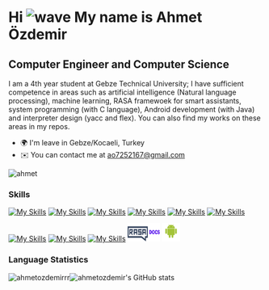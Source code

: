 Hi ![wave](https://user-images.githubusercontent.com/18350557/176309783-0785949b-9127-417c-8b55-ab5a4333674e.gif) My name is Ahmet Özdemir
==================================================================================================================================

Computer Engineer and Computer Science
-----------------

I am a 4th year student at Gebze Technical University; I have sufficient competence in areas such as artificial intelligence (Natural language processing), machine learning, RASA framewoek for smart assistants, system programming (with C language), Android development (with Java) and interpreter design (yacc and flex). You can also find my works on these areas in my repos.

* 🌍  I'm leave in Gebze/Kocaeli, Turkey
* ✉️  You can contact me at [ao7252167@gmail.com](mailto:ao7252167@gmail.com)

<p align="left"> <img src="https://komarev.com/ghpvc/?username=ahmetozdemirrr&label=Profile%20views&color=0e75b6&style=flat" alt="ahmet" /> </p>

### Skills


[![My Skills](https://skillicons.dev/icons?i=c&theme=light)](https://gcc.gnu.org/)
[![My Skills](https://skillicons.dev/icons?i=cpp&theme=light)](https://cplusplus.com/) 
[![My Skills](https://skillicons.dev/icons?i=java&theme=light)](https://java.com) 
[![My Skills](https://skillicons.dev/icons?i=python&theme=light)](https://www.python.org/)
[![My Skills](https://skillicons.dev/icons?i=mysql&theme=light)](https://www.mysql.com/)
[![My Skills](https://skillicons.dev/icons?i=docker&theme=light)](https://www.docker.com/)
<p align="left">

[![My Skills](https://skillicons.dev/icons?i=mongodb&theme=light)](https://www.mongodb.com/)
[![My Skills](https://skillicons.dev/icons?i=linux&theme=light)](https://www.linux.org/)
[![My Skills](https://skillicons.dev/icons?i=bash&theme=light)](https://www.gnu.org/software/bash/)
<a href="https://rasa.com" target="_blank" rel="noreferrer"><img src="https://github.com/ahmetozdemirrr/ahmetozdemirrr/blob/main/RASA.svg" width="64" height="36" alt="RASA" /></a>
<a href="https://developer.android.com" target="_blank" rel="noreferrer"> <img src="https://raw.githubusercontent.com/devicons/devicon/master/icons/android/android-original-wordmark.svg" alt="android" width="36" height="36"/></a>

### Language Statistics

<p>
<img align="left" src="https://github-readme-stats.vercel.app/api/top-langs?username=ahmetozdemirrr&show_icons=true&locale=en&layout=compact&langs_count=8" alt="ahmetozdemirrr" />
<img align="left" src="https://github-readme-stats.vercel.app/api?username=ahmetozdemirrr&show_icons=true&hide=&count_private=true&title_color=3382ed&text_color=22c55e&icon_color=facc15&bg_color=1c1917&hide_border=true&show_icons=true&cache_seconds=1800" alt="ahmetozdemir's GitHub stats" />
</p>


<p>&nbsp;</p>
